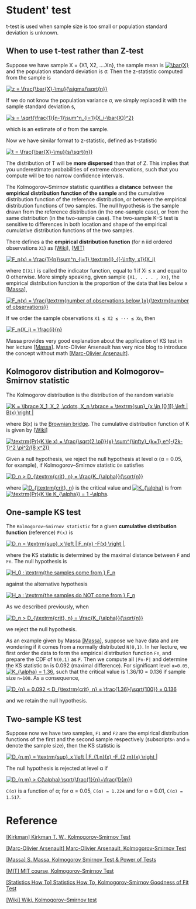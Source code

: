 
# Student' test 

t-test is used when sample size is too small or population standard deviation is unknown.

## When to use t-test rather than Z-test

Suppose we have sample X = {X1, X2, ....Xn}, the sample mean is <a href="https://www.codecogs.com/eqnedit.php?latex=\bar{X}" target="_blank"><img src="https://latex.codecogs.com/gif.latex?\bar{X}" title="\bar{X}" /></a> and the population standard deviation is σ. Then the z-statistic computed from the sample is

<a href="https://www.codecogs.com/eqnedit.php?latex=z&space;=&space;\frac{\bar{X}-\mu}{\sigma/\sqrt{n}}" target="_blank"><img src="https://latex.codecogs.com/gif.latex?z&space;=&space;\frac{\bar{X}-\mu}{\sigma/\sqrt{n}}" title="z = \frac{\bar{X}-\mu}{\sigma/\sqrt{n}}" /></a>

If we do not know the population variance σ, we simply replaced it with the sample standard deviation s,

<a href="https://www.codecogs.com/eqnedit.php?latex=s&space;=&space;\sqrt{\frac{1}{n-1}\sum^n_{i=1}(X_i-\bar{X})^2}" target="_blank"><img src="https://latex.codecogs.com/gif.latex?s&space;=&space;\sqrt{\frac{1}{n-1}\sum^n_{i=1}(X_i-\bar{X})^2}" title="s = \sqrt{\frac{1}{n-1}\sum^n_{i=1}(X_i-\bar{X})^2}" /></a>

which is an estimate of σ from the sample.

Now we have similar format to z-statistic, defined as t-statistic

<a href="https://www.codecogs.com/eqnedit.php?latex=t&space;=&space;\frac{\bar{X}-\mu}{s/\sqrt{n}}" target="_blank"><img src="https://latex.codecogs.com/gif.latex?t&space;=&space;\frac{\bar{X}-\mu}{s/\sqrt{n}}" title="t = \frac{\bar{X}-\mu}{s/\sqrt{n}}" /></a>

The distribution of T will be **more dispersed** than that of Z. This implies that you underestimate probabilities of extreme observations, such that you compute will be too narrow confidence intervals.





The Kolmogorov–Smirnov statistic quantifies a **distance** between the **empirical distribution function of the sample** and the cumulative distribution function of the reference distribution, or between the empirical distribution functions of two samples.  The null hypothesis is the sample drawn from the reference distribution (in the one-sample case), or from the same distribution (in the two-sample case). The two-sample K–S test is sensitive to differences in both location and shape of the empirical cumulative distribution functions of the two samples. 

There defines a the **empirical distribution function** (for n iid ordered observations `Xi`) as [[Wiki]][Wiki, Kolmogorov–Smirnov test], [[MIT]][MIT course, Kolmogorov-Smirnov Test]

<a href="https://www.codecogs.com/eqnedit.php?latex=F_n(x)&space;=&space;\frac{1}{n}\sum^n_{i=1}&space;\textrm{I}_{[-\infty,&space;x]}(X_i)" target="_blank"><img src="https://latex.codecogs.com/gif.latex?F_n(x)&space;=&space;\frac{1}{n}\sum^n_{i=1}&space;\textrm{I}_{[-\infty,&space;x]}(X_i)" title="F_n(x) = \frac{1}{n}\sum^n_{i=1} \textrm{I}_{[-\infty, x]}(X_i)" /></a>


where `I(Xi)` is called the indicator function, equal to 1 if Xi ≤ x and equal to 0 otherwise. More simply speaking, given sample `{X1, . . . , Xn}`, the empirical distribution function is the proportion of the data that lies below x [[Massa]][S. Massa, Kolmogorov Smirnov Test & Power of Tests], 

<a href="https://www.codecogs.com/eqnedit.php?latex=F_n(x)&space;=&space;\frac{\textrm{number&space;of&space;observations&space;below&space;}x}{\textrm{number&space;of&space;observations}}" target="_blank"><img src="https://latex.codecogs.com/gif.latex?F_n(x)&space;=&space;\frac{\textrm{number&space;of&space;observations&space;below&space;}x}{\textrm{number&space;of&space;observations}}" title="F_n(x) = \frac{\textrm{number of observations below }x}{\textrm{number of observations}}" /></a>

If we order the sample observations  `X1 ≤ X2 ≤ ··· ≤ Xn`, then 

<a href="https://www.codecogs.com/eqnedit.php?latex=F_n(X_i)&space;=&space;\frac{i}{n}" target="_blank"><img src="https://latex.codecogs.com/gif.latex?F_n(X_i)&space;=&space;\frac{i}{n}" title="F_n(X_i) = \frac{i}{n}" /></a>



Massa provides very good explanation about the application of KS test in her lecture [[Massa]][S. Massa, Kolmogorov Smirnov Test & Power of Tests]. Marc-Olivier Arsenault has very nice blog to introduce the concept without math [[Marc-Olivier Arsenault]][Marc-Olivier Arsenault, Kolmogorov-Smirnov Test].



## Kolmogorov distribution and Kolmogorov–Smirnov statistic

The Kolmogorov distribution is the distribution of the random variable

<a href="https://www.codecogs.com/eqnedit.php?latex=K&space;=&space;\lbrace&space;X_1,&space;X_2,&space;\cdots,&space;X_n&space;\rbrace&space;=&space;\textrm{sup}_{x&space;\in&space;[0,1]}&space;\left&space;|&space;B(x)&space;\right&space;|" target="_blank"><img src="https://latex.codecogs.com/gif.latex?K&space;=&space;\lbrace&space;X_1,&space;X_2,&space;\cdots,&space;X_n&space;\rbrace&space;=&space;\textrm{sup}_{x&space;\in&space;[0,1]}&space;\left&space;|&space;B(x)&space;\right&space;|" title="K = \lbrace X_1, X_2, \cdots, X_n \rbrace = \textrm{sup}_{x \in [0,1]} \left | B(x) \right |" /></a>

where B(x) is the [Brownian bridge](https://en.wikipedia.org/wiki/Brownian_bridge). The cumulative distribution function of K is given by [[Wiki]][Wiki, Kolmogorov–Smirnov test]

<a href="https://www.codecogs.com/eqnedit.php?latex=\textrm{Pr}(K&space;\le&space;x)&space;=&space;\frac{\sqrt{2&space;\pi}}{x}&space;\sum^{\infty}_{k=1}&space;e^{-(2k-1)^2&space;\pi^2/(8&space;x^2)}" target="_blank"><img src="https://latex.codecogs.com/gif.latex?\textrm{Pr}(K&space;\le&space;x)&space;=&space;\frac{\sqrt{2&space;\pi}}{x}&space;\sum^{\infty}_{k=1}&space;e^{-(2k-1)^2&space;\pi^2/(8&space;x^2)}" title="\textrm{Pr}(K \le x) = \frac{\sqrt{2 \pi}}{x} \sum^{\infty}_{k=1} e^{-(2k-1)^2 \pi^2/(8 x^2)}" /></a>


Given a null hypothesis, we reject the null hypothesis at level α (α = 0.05, for example), if Kolmogorov–Smirnov statistic `Dn` satisfies

<a href="https://www.codecogs.com/eqnedit.php?latex=D_n&space;>&space;D_{\textrm{crit},&space;n}&space;=&space;\frac{K_{\alpha}}{\sqrt{n}}" target="_blank"><img src="https://latex.codecogs.com/gif.latex?D_n&space;>&space;D_{\textrm{crit},&space;n}&space;=&space;\frac{K_{\alpha}}{\sqrt{n}}" title="D_n > D_{\textrm{crit}, n} = \frac{K_{\alpha}}{\sqrt{n}}" /></a>

where <a href="https://www.codecogs.com/eqnedit.php?latex=D_{\textrm{crit},&space;n}" target="_blank"><img src="https://latex.codecogs.com/gif.latex?D_{\textrm{crit},&space;n}" title="D_{\textrm{crit}, n}" /></a> is the critical value and <a href="https://www.codecogs.com/eqnedit.php?latex=K_{\alpha}" target="_blank"><img src="https://latex.codecogs.com/gif.latex?K_{\alpha}" title="K_{\alpha}" /></a> is from <a href="https://www.codecogs.com/eqnedit.php?latex=\textrm{Pr}(K&space;\le&space;K_{\alpha})&space;=&space;1&space;-\alpha" target="_blank"><img src="https://latex.codecogs.com/gif.latex?\textrm{Pr}(K&space;\le&space;K_{\alpha})&space;=&space;1&space;-\alpha" title="\textrm{Pr}(K \le K_{\alpha}) = 1 -\alpha" /></a>.





## One-sample KS test


The `Kolmogorov–Smirnov statistic` for a given **cumulative distribution function** (reference) `F(x)` is

<a href="https://www.codecogs.com/eqnedit.php?latex=D_n&space;=&space;\textrm{sup}_x&space;\left&space;|&space;F_n(x)&space;-F(x)&space;\right&space;|" target="_blank"><img src="https://latex.codecogs.com/gif.latex?D_n&space;=&space;\textrm{sup}_x&space;\left&space;|&space;F_n(x)&space;-F(x)&space;\right&space;|" title="D_n = \textrm{sup}_x \left | F_n(x) -F(x) \right |" /></a>,

where the KS statistic is determined by the maximal distance between `F` and `Fn`. The null hypothesis is 

<a href="https://www.codecogs.com/eqnedit.php?latex=H_0&space;:&space;\textrm{the&space;samples&space;come&space;from&space;}&space;F_n" target="_blank"><img src="https://latex.codecogs.com/gif.latex?H_0&space;:&space;\textrm{the&space;samples&space;come&space;from&space;}&space;F_n" title="H_0 : \textrm{the samples come from } F_n" /></a>


against the alternative hypothesis 

<a href="https://www.codecogs.com/eqnedit.php?latex=H_a&space;:&space;\textrm{the&space;samples&space;do&space;NOT&space;come&space;from&space;}&space;F_n" target="_blank"><img src="https://latex.codecogs.com/gif.latex?H_a&space;:&space;\textrm{the&space;samples&space;do&space;NOT&space;come&space;from&space;}&space;F_n" title="H_a : \textrm{the samples do NOT come from } F_n" /></a>

As we described previously, when 

<a href="https://www.codecogs.com/eqnedit.php?latex=D_n&space;>&space;D_{\textrm{crit},&space;n}&space;=&space;\frac{K_{\alpha}}{\sqrt{n}}" target="_blank"><img src="https://latex.codecogs.com/gif.latex?D_n&space;>&space;D_{\textrm{crit},&space;n}&space;=&space;\frac{K_{\alpha}}{\sqrt{n}}" title="D_n > D_{\textrm{crit}, n} = \frac{K_{\alpha}}{\sqrt{n}}" /></a>

we reject the null hypothesis.

As an example given by Massa [[Massa]][S. Massa, Kolmogorov Smirnov Test & Power of Tests], suppose we have data and are wondering if it comes from a normally distributed `N(0,1)`. In her lecture, we first order the data to form the empirical distribution function `Fn`, and prepare the CDF of `N(0,1)` as `F`. Then we compute all `|Fn-F|` and determine the KS statistic `Dn` is 0.092 (maximal difference). For significant level `α=0.05`, <a href="https://www.codecogs.com/eqnedit.php?latex=K_{\alpha}&space;=&space;1.36" target="_blank"><img src="https://latex.codecogs.com/gif.latex?K_{\alpha}&space;=&space;1.36" title="K_{\alpha} = 1.36" /></a>, such that the critical value is 1.36/10 = 0.136 if sample size `n=100`. As a consequence,

<a href="https://www.codecogs.com/eqnedit.php?latex=D_{n}&space;=&space;0.092&space;<&space;D_{\textrm{crit},&space;n}&space;=&space;\frac{1.36}{\sqrt{100}}&space;=&space;0.136" target="_blank"><img src="https://latex.codecogs.com/gif.latex?D_{n}&space;=&space;0.092&space;<&space;D_{\textrm{crit},&space;n}&space;=&space;\frac{1.36}{\sqrt{100}}&space;=&space;0.136" title="D_{n} = 0.092 < D_{\textrm{crit}, n} = \frac{1.36}{\sqrt{100}} = 0.136" /></a>

and we retain the null hypothesis. 


## Two-sample KS test

Suppose now we have two samples, `F1` and `F2` are the empirical distribution functions of the first and the second sample respectively (subscripts`n` and `m` denote the sample size), then the KS statistic is

<a href="https://www.codecogs.com/eqnedit.php?latex=D_{n,m}&space;=&space;\textrm{sup}_x&space;\left&space;|&space;F_{1,n}(x)&space;-F_{2,m}(x)&space;\right&space;|" target="_blank"><img src="https://latex.codecogs.com/gif.latex?D_{n,m}&space;=&space;\textrm{sup}_x&space;\left&space;|&space;F_{1,n}(x)&space;-F_{2,m}(x)&space;\right&space;|" title="D_{n,m} = \textrm{sup}_x \left | F_{1,n}(x) -F_{2,m}(x) \right |" /></a>


The null hypothesis is rejected at level α if

<a href="https://www.codecogs.com/eqnedit.php?latex=D_{n,m}&space;>&space;C(\alpha)&space;\sqrt{\frac{1}{n}&plus;\frac{1}{m}}" target="_blank"><img src="https://latex.codecogs.com/gif.latex?D_{n,m}&space;>&space;C(\alpha)&space;\sqrt{\frac{1}{n}&plus;\frac{1}{m}}" title="D_{n,m} > C(\alpha) \sqrt{\frac{1}{n}+\frac{1}{m}}" /></a>

`C(α)` is a function of α; for α = 0.05, `C(α) = 1.224` and for α = 0.01, `C(α) = 1.517`.







# Reference


[Kirkman T. W., Kolmogorov-Smirnov Test]: http://www.physics.csbsju.edu/stats/KS-test.html
[[Kirkman] Kirkman T. W., Kolmogorov-Smirnov Test](http://www.physics.csbsju.edu/stats/KS-test.html)


[Marc-Olivier Arsenault, Kolmogorov-Smirnov Test]: https://towardsdatascience.com/kolmogorov-smirnov-test-84c92fb4158d
[[Marc-Olivier Arsenault] Marc-Olivier Arsenault, Kolmogorov-Smirnov Test](https://towardsdatascience.com/kolmogorov-smirnov-test-84c92fb4158d)


[S. Massa, Kolmogorov Smirnov Test & Power of Tests]: http://www.stats.ox.ac.uk/~massa/Lecture%2013.pdf
[[Massa] S. Massa, Kolmogorov Smirnov Test & Power of Tests](http://www.stats.ox.ac.uk/~massa/Lecture%2013.pdf)


[MIT course, Kolmogorov-Smirnov Test]: https://ocw.mit.edu/courses/mathematics/18-443-statistics-for-applications-fall-2006/lecture-notes/lecture14.pdf
[[MIT] MIT course, Kolmogorov-Smirnov Test](https://ocw.mit.edu/courses/mathematics/18-443-statistics-for-applications-fall-2006/lecture-notes/lecture14.pdf)


[Statistics How To, Kolmogorov-Smirnov Goodness of Fit Test]: https://www.statisticshowto.datasciencecentral.com/kolmogorov-smirnov-test/
[[Statistics How To] Statistics How To, Kolmogorov-Smirnov Goodness of Fit Test](https://www.statisticshowto.datasciencecentral.com/kolmogorov-smirnov-test/)


[Wiki, Kolmogorov–Smirnov test]: https://en.wikipedia.org/wiki/Kolmogorov–Smirnov_test
[[Wiki] Wiki, Kolmogorov–Smirnov test](https://en.wikipedia.org/wiki/Kolmogorov–Smirnov_test)

